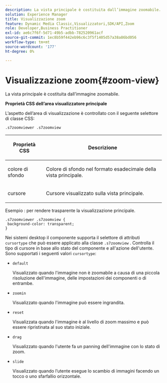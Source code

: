 ```yaml
---
description: La vista principale è costituita dall’immagine zoomabile.
solution: Experience Manager
title: Visualizzazione zoom
feature: Dynamic Media Classic,Visualizzatori,SDK/API,Zoom
role: Developer,Business Practitioner
exl-id: ae6c7f6f-5d71-49b5-adbb-782520961acf
source-git-commit: 1ec8b59f442eb96c6c3f5f1405d57a38a86bd056
workflow-type: tm+mt
source-wordcount: '177'
ht-degree: 0%

---
```


# Visualizzazione zoom{#zoom-view}

La vista principale è costituita dall’immagine zoomabile.

<!--<a id="section_061E550C1C1D4DB2BD663A898895B38C"></a>-->

**Proprietà CSS dell’area visualizzatore principale**

L’aspetto dell’area di visualizzazione è controllato con il seguente selettore di classe CSS:

```
.s7zoomviewer .s7zoomview
```

<table id="table_94EE3F5BBE4547C0B4943471CEE7EDE4"> 
 <thead> 
  <tr> 
   <th colname="col1" class="entry"> <p> Proprietà CSS </p> </th> 
   <th colname="col2" class="entry"> <p>Descrizione </p> </th> 
  </tr> 
 </thead>
 <tbody> 
  <tr> 
   <td colname="col1"> <p> <span class="codeph"> colore di sfondo  </span> </p> </td> 
   <td colname="col2"> <p> Colore di sfondo nel formato esadecimale della vista principale. </p> </td> 
  </tr> 
  <tr> 
   <td colname="col1"> <p> <span class="codeph"> cursore  </span> </p> </td> 
   <td colname="col2"> <p>Cursore visualizzato sulla vista principale. </p> </td> 
  </tr> 
 </tbody> 
</table>

Esempio : per rendere trasparente la visualizzazione principale.

```
.s7zoomviewer .s7zoomview { 
 background-color: transparent; 
}
```

Nei sistemi desktop il componente supporta il selettore di attributi `cursortype` che può essere applicato alla classe `.s7zoomview` . Controlla il tipo di cursore in base allo stato del componente e all&#39;azione dell&#39;utente. Sono supportati i seguenti valori `cursortype`:

* `default`

   Visualizzato quando l&#39;immagine non è zoomabile a causa di una piccola risoluzione dell&#39;immagine, delle impostazioni dei componenti o di entrambe.

* `zoomin`

   Visualizzato quando l&#39;immagine può essere ingrandita.

* `reset`

   Visualizzata quando l&#39;immagine è al livello di zoom massimo e può essere ripristinata al suo stato iniziale.

* `drag`

   Visualizzato quando l&#39;utente fa un panning dell&#39;immagine con lo stato di zoom.

* `slide`

   Visualizzato quando l’utente esegue lo scambio di immagini facendo un tocco o uno sfarfallio orizzontale.
